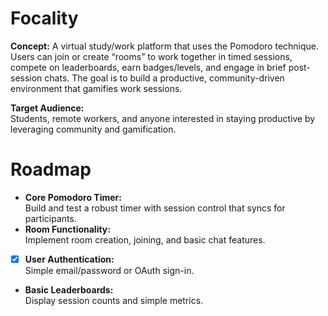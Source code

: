# Focality

**Concept:**
A virtual study/work platform that uses the Pomodoro technique. Users can join or create “rooms” to work together in timed sessions, compete on leaderboards, earn badges/levels, and engage in brief post-session chats. The goal is to build a productive, community-driven environment that gamifies work sessions.

**Target Audience:**  
Students, remote workers, and anyone interested in staying productive by leveraging community and gamification.

# Roadmap

- **Core Pomodoro Timer:**  
   Build and test a robust timer with session control that syncs for participants.
- **Room Functionality:**  
   Implement room creation, joining, and basic chat features.
- [x] **User Authentication:**  
       Simple email/password or OAuth sign-in.
- **Basic Leaderboards:**  
   Display session counts and simple metrics.
